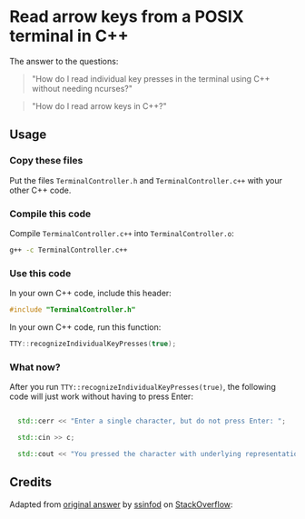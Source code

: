 # Read arrow keys from a POSIX terminal in C++

The answer to the questions:

> "How do I read individual key presses in the terminal using C++ without needing ncurses?"

> "How do I read arrow keys in C++?"

## Usage

### Copy these files

Put the files `TerminalController.h` and `TerminalController.c++` with your other C++ code.

### Compile this code

Compile `TerminalController.c++` into `TerminalController.o`:

```bash
g++ -c TerminalController.c++
```

### Use this code

In your own C++ code, include this header:

```c++
#include "TerminalController.h"
```

In your own C++ code, run this function:

```c++
TTY::recognizeIndividualKeyPresses(true);
```

### What now?

After you run `TTY::recognizeIndividualKeyPresses(true)`, the following code will just work without having to press Enter:

```c++

  std::cerr << "Enter a single character, but do not press Enter: ";

  std::cin >> c;

  std::cout << "You pressed the character with underlying representation " << int{c} << "\n";  
```

## Credits

Adapted from [original answer](credits/original-stack-overflow-answer.c++) by [ssinfod](https://stackoverflow.com/users/3585723/ssinfod) on [StackOverflow](https://stackoverflow.com/a/33201364):
